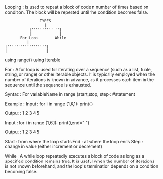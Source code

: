 Looping : is used to repeat a block of code n number of times based on condition. The block will be repeated until the condition becomes false.


                    TYPES
                      |
               |'''''''''''''|
               |             |
           For Loop        While
              |
    |''''''''''''''''''|
    |                  |
using range()    using Iterable

For : A for loop is used for iterating over a sequence (such as a list, tuple, string, or range) or other iterable objects. It is typically employed when the number of iterations is known in advance, as it processes each item in the sequence until the sequence is exhausted.

Syntax : For variableName in range (start,stop, step):
            #statement

Example : 
Input : for i in range (1,6,1):
                print(i)

Output : 
1
2
3
4
5

Input : for i in range (1,6,1):
                print(i,end=" ")

Output : 
1 2 3 4 5


Start : from where the loop starts
End : at where the loop ends
Step : change in value (either increment or decrement)



While : A while loop repeatedly executes a block of code as long as a specified condition remains true. It is useful when the number of iterations is not known beforehand, and the loop's termination depends on a condition becoming false. 

